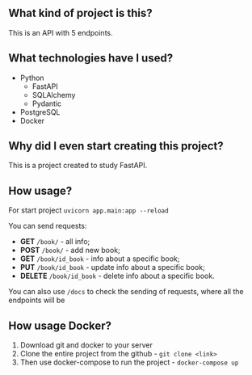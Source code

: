 ## What kind of project is this?
This is an API with 5 endpoints.

## What technologies have I used?
- Python
  - FastAPI
  - SQLAlchemy
  - Pydantic
- PostgreSQL
- Docker

## Why did I even start creating this project?
This is a project created to study FastAPI.

## How usage?
For start project `uvicorn app.main:app --reload`

You can send requests:
- **GET** `/book/` - all info;
- **POST** `/book/` - add new book;
- **GET** `/book/id_book` - info about a specific book;
- **PUT** `/book/id_book` - update info about a specific book;
- **DELETE** `/book/id_book` - delete info about a specific book.

You can also use `/docs` to check the sending of requests, where all the endpoints will be

## How usage Docker?
1. Download git and docker to your server
2. Clone the entire project from the github - `git clone <link>`
3. Then use docker-compose to run the project - `docker-compose up`
